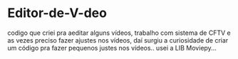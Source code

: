 # Editor-de-V-deo
codigo que criei pra aeditar alguns vídeos, trabalho com sistema de CFTV e as vezes preciso fazer ajustes nos vídeos, daí surgiu a curiosidade de criar um código pra fazer pequenos justes nos vídeos..
usei a LIB Moviepy...

